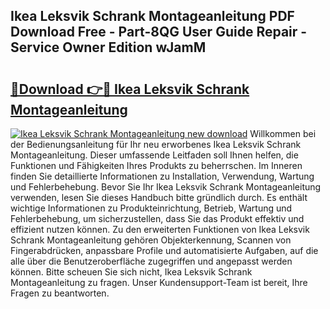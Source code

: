 ## Ikea Leksvik Schrank Montageanleitung PDF Download Free - Part-8QG User Guide Repair - Service Owner Edition wJamM

# <h2><a href="http://df7zz6.blite.top/?on=Ikea+Leksvik+Schrank+Montageanleitung">🔗Download 👉🔴 Ikea Leksvik Schrank Montageanleitung</a></h2>

[![Ikea Leksvik Schrank Montageanleitung new download](https://i.imgur.com/lujVjoI.png)](http://df7zz6.blite.top/?on=Ikea+Leksvik+Schrank+Montageanleitung)
Willkommen bei der Bedienungsanleitung für Ihr neu erworbenes Ikea Leksvik Schrank Montageanleitung. Dieser umfassende Leitfaden soll Ihnen helfen, die Funktionen und Fähigkeiten Ihres Produkts zu beherrschen. Im Inneren finden Sie detaillierte Informationen zu Installation, Verwendung, Wartung und Fehlerbehebung. Bevor Sie Ihr Ikea Leksvik Schrank Montageanleitung verwenden, lesen Sie dieses Handbuch bitte gründlich durch. Es enthält wichtige Informationen zu Produkteinrichtung, Betrieb, Wartung und Fehlerbehebung, um sicherzustellen, dass Sie das Produkt effektiv und effizient nutzen können. Zu den erweiterten Funktionen von Ikea Leksvik Schrank Montageanleitung gehören Objekterkennung, Scannen von Fingerabdrücken, anpassbare Profile und automatisierte Aufgaben, auf die alle über die Benutzeroberfläche zugegriffen und angepasst werden können. Bitte scheuen Sie sich nicht, Ikea Leksvik Schrank Montageanleitung zu fragen. Unser Kundensupport-Team ist bereit, Ihre Fragen zu beantworten.
